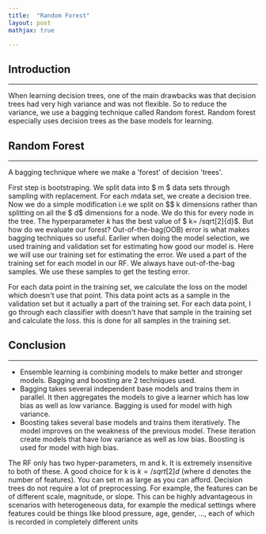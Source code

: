 ```yaml
---
title:  "Random Forest"
layout: post
mathjax: true

---
```


## Introduction
---
When learning decision trees, one of the main drawbacks was that decision trees had very high variance and was not flexible. So to reduce the variance, we use a bagging technique called Random forest. Random forest especially uses decision trees as the base models for learning.

## Random Forest
---
A bagging technique where we make a 'forest' of decision 'trees'. 

First step is bootstraping. We split data into $ m $ data sets through sampling with replacement. For each $m$data set, we create a decision tree. Now we do a simple modification i.e we split on $$ k dimensions rather than splitting on all the $ d$ dimensions for a node. We do this for every node in the tree. The hyperparameter $k$ has the best value of $ k= /sqrt[2]{d}$. 
But how do we evaluate our forest? Out-of-the-bag(OOB) error is what makes bagging techniques so useful. Earlier when doing the model selection, we used training and validation set for estimating how good our model is. Here we will use our training set for estimating the error. We used a part of the training set for each model in our RF. We always have out-of-the-bag samples. We use these samples to get the testing error.

For each data point in the training set, we calculate the loss on the model which doesn't use that point. This data point acts as a sample in the validation set but it actually a part of the training set. 
For each data point, I go through each classifier with doesn't have that sample in the training set and calculate the loss. this is done for all samples in the training set.

## Conclusion
---
* Ensemble learning is combining models to make better and stronger models. Bagging and boosting are 2 techniques used.
* Bagging takes several independent base models and trains them in parallel. It then aggregates the models to give a learner which has low bias as well as low variance. Bagging is used for model with high variance.
* Boosting takes several base models and trains them iteratively. The model improves on the weakness of the previous model. These iteration create models that have low             variance as well as low bias. Boosting is used for model with high bias.

The RF only has two hyper-parameters, m and k. It is extremely insensitive to both of these. A good choice for k is $k=/sqrt[2]{d}$ (where d denotes the number of features). You can set m as large as you can afford.
Decision trees do not require a lot of preprocessing. For example, the features can be of different scale, magnitude, or slope. This can be highly advantageous in scenarios with heterogeneous data, for example the medical settings where features could be things like blood pressure, age, gender, ..., each of which is recorded in completely different units
